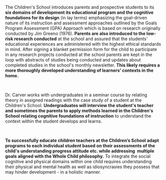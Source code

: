 <p><span style=font-weight: 400;>The Children's School introduces parents and prospective students to its </span><strong>six domains of development its educational program and the cognitive foundations for its design</strong><span style=font-weight: 400;> (in lay terms) emphasizing the goal-driven nature of its instruction and assessment approaches outlined by the </span><span style=font-weight: 400;>Goals Program Assessment (GPA) Approach</span><span style=font-weight: 400;> which is based on research originally conducted by Jim Greeno (1976). </span><strong>Parents are also introduced to the low-risk research conducted</strong><span style=font-weight: 400;> at the school and assured that the students' educational experiences are administered with the highest ethical standards in mind. After signing a blanket permission form for the child to participate in any research projects conducted at the school parents are kept in the loop with abstracts of studies being conducted and updates about completed studies in the school's monthly newsletter. </span><strong>This likely requires a more thoroughly developed understanding of learners’ contexts in the home.</strong></p>  <p> </p>  <p><span style=font-weight: 400;>Dr. Carver works with undergraduates in a seminar course by relating theory in assigned readings with the case study of a student at the Children's School. </span><strong>Undergraduates will interview the student's teacher and sometimes the parents to apply methods learned in the Children's School relating cognitive foundations of instruction</strong><span style=font-weight: 400;> to understand the context within the student develops and learns.</span></p>  <p> </p>  <p><strong>To successfully educate children teachers at the Children’s School adapt programs to each individual student based on their assessments of the child's understanding progress attitude etc. while addressing  multiple goals aligned with the Whole Child philosophy.</strong><span style=font-weight: 400;> To integrate the social cognitive and physical domains within one child requires understanding their physical and mental health as well as idiosyncrasies they possess that may hinder development - in a holistic manner.</span></p>